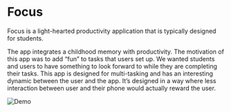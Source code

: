 # Focus
Focus is a light-hearted productivity application that is typically designed for students. 

The app integrates a childhood memory with productivity. The motivation of this app was to add “fun” to tasks that users set up. We wanted students and users to have something to look forward to while they are completing their tasks. This app is designed for multi-tasking and has an interesting dynamic between the user and the app. It’s designed in a way where less interaction between user and their phone would actually reward the user. 

![Demo](https://image.ibb.co/jPthGy/image1.png)
